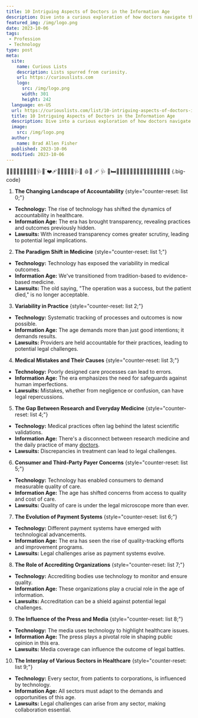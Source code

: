 ```yaml
---
title: 10 Intriguing Aspects of Doctors in the Information Age
description: Dive into a curious exploration of how doctors navigate the challenges and opportunities presented by the Information Age.
featured_img: /img/logo.png
date: 2023-10-06
tags:
 - Profession
 - Technology
type: post
meta:
  site:
    name: Curious Lists
    description: Lists spurred from curiosity.
    url: https://curiouslists.com
    logo:
      src: /img/logo.png
      width: 301
      height: 242
  language: en-US
  url: https://curiouslists.com/list/10-intriguing-aspects-of-doctors-in-the-information-age
  title: 10 Intriguing Aspects of Doctors in the Information Age
  description: Dive into a curious exploration of how doctors navigate the challenges and opportunities presented by the Information Age.
  image:
    src: /img/logo.png
  author:
    name: Brad Allen Fisher
  published: 2023-10-06
  modified: 2023-10-06
---
```

🥼🥼🥼🥼🥼🥼👩🏻‍⚕️🩺🔪\`❤️‍🩹💉🦠👩‍⚕🧬🩺💉 🩸💊 🩹 🩺 🚪🛏👨🏻‍🔬👨🏼‍⚕️👨🏽‍⚕️🧠🥼🥼🥼🥼🥼🥼 {.big-code}

1. **The Changing Landscape of Accountability** {style="counter-reset: list 0;"}
  - **Technology:** The rise of technology has shifted the dynamics of accountability in healthcare.
  - **Information Age:** The era has brought transparency, revealing practices and outcomes previously hidden.
  - **Lawsuits:** With increased transparency comes greater scrutiny, leading to potential legal implications.

2. **The Paradigm Shift in Medicine** {style="counter-reset: list 1;"}
  - **Technology:** Technology has exposed the variability in medical outcomes.
  - **Information Age:** We've transitioned from tradition-based to evidence-based medicine.
  - **Lawsuits:** The old saying, "The operation was a success, but the patient died," is no longer acceptable.

3. **Variability in Practice** {style="counter-reset: list 2;"}
  - **Technology:** Systematic tracking of processes and outcomes is now possible.
  - **Information Age:** The age demands more than just good intentions; it demands results.
  - **Lawsuits:** Providers are held accountable for their practices, leading to potential legal challenges.

4. **Medical Mistakes and Their Causes** {style="counter-reset: list 3;"}
  - **Technology:** Poorly designed care processes can lead to errors.
  - **Information Age:** The era emphasizes the need for safeguards against human imperfections.
  - **Lawsuits:** Mistakes, whether from negligence or confusion, can have legal repercussions.

5. **The Gap Between Research and Everyday Medicine** {style="counter-reset: list 4;"}
  - **Technology:** Medical practices often lag behind the latest scientific validations.
  - **Information Age:** There's a disconnect between research medicine and the daily practice of many [doctors](https://curiouslists.com/list/top-20-high-paying-jobs-dive-into-wealthy-careers/).
  - **Lawsuits:** Discrepancies in treatment can lead to legal challenges.

6. **Consumer and Third-Party Payer Concerns** {style="counter-reset: list 5;"}
  - **Technology:** Technology has enabled consumers to demand measurable quality of care.
  - **Information Age:** The age has shifted concerns from access to quality and cost of care.
  - **Lawsuits:** Quality of care is under the legal microscope more than ever.

7. **The Evolution of Payment Systems** {style="counter-reset: list 6;"}
  - **Technology:** Different payment systems have emerged with technological advancements.
  - **Information Age:** The era has seen the rise of quality-tracking efforts and improvement programs.
  - **Lawsuits:** Legal challenges arise as payment systems evolve.

8. **The Role of Accrediting Organizations** {style="counter-reset: list 7;"}
  - **Technology:** Accrediting bodies use technology to monitor and ensure quality.
  - **Information Age:** These organizations play a crucial role in the age of information.
  - **Lawsuits:** Accreditation can be a shield against potential legal challenges.

9. **The Influence of the Press and Media** {style="counter-reset: list 8;"}
  - **Technology:** The media uses technology to highlight healthcare issues.
  - **Information Age:** The press plays a pivotal role in shaping public opinion in this era.
  - **Lawsuits:** Media coverage can influence the outcome of legal battles.

10. **The Interplay of Various Sectors in Healthcare** {style="counter-reset: list 9;"}
  - **Technology:** Every sector, from patients to corporations, is influenced by technology.
  - **Information Age:** All sectors must adapt to the demands and opportunities of this age.
  - **Lawsuits:** Legal challenges can arise from any sector, making collaboration essential.